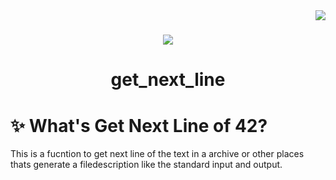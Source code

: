  <img align="right" src="https://badge42.herokuapp.com/api/project/idavoli-/get_next_line" />
<h1></h1>

<div align="center">
  <img  src="https://game.42sp.org.br/static/assets/achievements/get_next_linem.png" />
  <h1>get_next_line</h1>
</div>

# :sparkles: What's Get Next Line of 42?

This is a fucntion to get next line of the text in a archive or other places thats generate a filedescription like the standard input and output.
